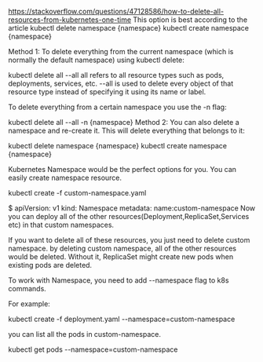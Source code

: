 https://stackoverflow.com/questions/47128586/how-to-delete-all-resources-from-kubernetes-one-time
This option is best according to the article
kubectl delete namespace {namespace}
kubectl create namespace {namespace}

Method 1: To delete everything from the current namespace (which is normally the default namespace) using kubectl delete:

kubectl delete all --all
all refers to all resource types such as pods, deployments, services, etc. --all is used to delete every object of that resource type instead of specifying it using its name or label.

To delete everything from a certain namespace you use the -n flag:

kubectl delete all --all -n {namespace}
Method 2: You can also delete a namespace and re-create it. This will delete everything that belongs to it:

kubectl delete namespace {namespace}
kubectl create namespace {namespace}

Kubernetes Namespace would be the perfect options for you. You can easily create namespace resource.

kubectl create -f custom-namespace.yaml

$  apiVersion: v1
    kind: Namespace
    metadata:
      name:custom-namespace
Now you can deploy all of the other resources(Deployment,ReplicaSet,Services etc) in that custom namespaces.

If you want to delete all of these resources, you just need to delete custom namespace. by deleting custom namespace, all of the other resources would be deleted. Without it, ReplicaSet might create new pods when existing pods are deleted.

To work with Namespace, you need to add --namespace flag to k8s commands.

For example:

kubectl create -f deployment.yaml --namespace=custom-namespace

you can list all the pods in custom-namespace.

kubectl get pods --namespace=custom-namespace